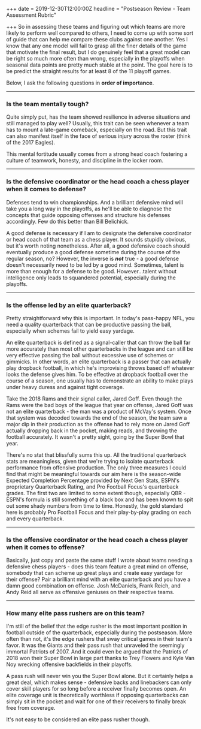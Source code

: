 +++
date = 2019-12-30T12:00:00Z
headline = "Postseason Review - Team Assessment Rubric"

+++
So in assessing these teams and figuring out which teams are more likely to perform well compared to others, I need to come up with some sort of guide that can help me compare these clubs against one another. Yes I know that any one model will fail to grasp all the finer details of the game that motivate the final result, but I do genuinely feel that a great model can be right so much more often than wrong, especially in the playoffs when seasonal data points are pretty much stable at the point. The goal here is to be predict the straight results for at least 8 of the 11 playoff games.

Below, I ask the following questions in **order of importance**.

***

### Is the team mentally tough?

Quite simply put, has the team showed resilience in adverse situations and still managed to play well?  Usually, this trait can be seen whenever a team has to mount a late-game comeback, especially on the road. But this trait can also manifest itself in the face of serious injury across the roster (think of the 2017 Eagles). 

This mental fortitude usually comes from a strong head coach fostering a culture of teamwork, honesty, and discipline in the locker room.

***

### Is the defensive coordinator or the head coach a chess player when it comes to defense?

Defenses tend to win championships. And a brilliant defensive mind will take you a long way in the playoffs, as he'll be able to diagnose the concepts that guide opposing offenses and structure his defenses accordingly. Few do this better than Bill Belichick.

A good defense is necessary if I am to designate the defensive coordinator or head coach of that team as a chess player. It sounds stupidly obvious, but it's worth noting nonetheless. After all, a good defensive coach should eventually produce a good defense sometime during the course of the regular season, no? However, the inverse is **_not_** true - a good defense doesn't necessarily need to be led by a good mind. Sometimes, talent is more than enough for a defense to be good. However...talent without intelligence only leads to squandered potential, especially during the playoffs.

***

### Is the offense led by an elite quarterback?

Pretty straightforward why this is important. In today's pass-happy NFL, you need a quality quarterback that can be productive passing the ball, especially when schemes fail to yield easy yardage.

An elite quarterback is defined as a signal-caller that can throw the ball far more accurately than most other quarterbacks in the league and can still be very effective passing the ball without excessive use of schemes or gimmicks. In other words, an elite quarterback is a passer that can actually play dropback football, in which he's improvising throws based off whatever looks the defense gives him. To be effective at dropback football over the course of a season, one usually has to demonstrate an ability to make plays under heavy duress and against tight coverage.

Take the 2018 Rams and their signal caller, Jared Goff. Even though the Rams were the bad boys of the league that year on offense, Jared Goff was not an elite quarterback - the man was a product of McVay's system. Once that system was decoded towards the end of the season, the team saw a major dip in their production as the offense had to rely more on Jared Goff actually dropping back in the pocket, making reads, and throwing the football accurately. It wasn't a pretty sight, going by the Super Bowl that year.

There's no stat that blissfully sums this up. All the traditional quarterback stats are meaningless, given that we're trying to isolate quarterback performance from offensive production. The only three measures I could find that might be meaningful towards our aim here is the season-wide Expected Completion Percentage provided by Next Gen Stats, ESPN's proprietary Quarterback Rating, and Pro Football Focus's quarterback grades. The first two are limited to some extent though, especially QBR - ESPN's formula is still something of a black box and has been known to spit out some shady numbers from time to time. Honestly, the gold standard here is probably Pro Football Focus and their play-by-play grading on each and every quarterback. 

***

### Is the offensive coordinator or the head coach a chess player when it comes to offense?

Basically, just copy and paste the same stuff I wrote about teams needing a defensive chess players - does this team feature a great mind on offense, somebody that can scheme up great plays and create easy yardage for their offense? Pair a brilliant mind with an elite quarterback and you have a damn good combination on offense. Josh McDaniels, Frank Reich, and Andy Reid all serve as offensive geniuses on their respective teams.

***

### How many elite pass rushers are on this team?

I'm still of the belief that the edge rusher is the most important position in football outside of the quarterback, especially during the postseason. More often than not, it's the edge rushers that sway critical games in their team's favor. It was the Giants and their pass rush that unraveled the seemingly immortal Patriots of 2007. And it could even be argued that the Patriots of 2018 won their Super Bowl in large part thanks to Trey Flowers and Kyle Van Noy wrecking offensive backfields in their playoffs.

A pass rush will never win you the Super Bowl alone. But it certainly helps a great deal, which makes sense - defensive backs and linebackers can only cover skill players for so long before a receiver finally becomes open. An elite coverage unit is theoretically worthless if opposing quarterbacks can simply sit in the pocket and wait for one of their receivers to finally break free from coverage.

It's not easy to be considered an elite pass rusher though.  